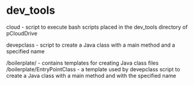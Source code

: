 # dev_tools

cloud - script to execute bash scripts placed in the dev_tools
        directory of pCloudDrive

devepclass - script to create a Java class with a main method and
             a specified name

/boilerplate/ - contains templates for creating Java class files
/boilerplate/EntryPointClass - a template used by devepclass script to create
                               a Java class with a main method and with the
                               specified name
